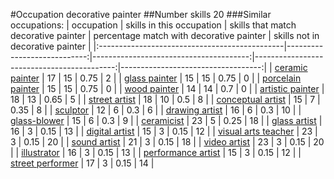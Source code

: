 #Occupation decorative painter
##Number skills 20
###Similar occupations:
| occupation                                    |   skills in this occupation |   skills that match decorative painter |   percentage match with decorative painter |   skills not in decorative painter |
|:----------------------------------------------|----------------------------:|---------------------------------------:|-------------------------------------------:|-----------------------------------:|
| [ceramic painter](ceramic_painter.md)         |                          17 |                                     15 |                                       0.75 |                                  2 |
| [glass painter](glass_painter.md)             |                          15 |                                     15 |                                       0.75 |                                  0 |
| [porcelain painter](porcelain_painter.md)     |                          15 |                                     15 |                                       0.75 |                                  0 |
| [wood painter](wood_painter.md)               |                          14 |                                     14 |                                       0.7  |                                  0 |
| [artistic painter](artistic_painter.md)       |                          18 |                                     13 |                                       0.65 |                                  5 |
| [street artist](street_artist.md)             |                          18 |                                     10 |                                       0.5  |                                  8 |
| [conceptual artist](conceptual_artist.md)     |                          15 |                                      7 |                                       0.35 |                                  8 |
| [sculptor](sculptor.md)                       |                          12 |                                      6 |                                       0.3  |                                  6 |
| [drawing artist](drawing_artist.md)           |                          16 |                                      6 |                                       0.3  |                                 10 |
| [glass-blower](glass-blower.md)               |                          15 |                                      6 |                                       0.3  |                                  9 |
| [ceramicist](ceramicist.md)                   |                          23 |                                      5 |                                       0.25 |                                 18 |
| [glass artist](glass_artist.md)               |                          16 |                                      3 |                                       0.15 |                                 13 |
| [digital artist](digital_artist.md)           |                          15 |                                      3 |                                       0.15 |                                 12 |
| [visual arts teacher](visual_arts_teacher.md) |                          23 |                                      3 |                                       0.15 |                                 20 |
| [sound artist](sound_artist.md)               |                          21 |                                      3 |                                       0.15 |                                 18 |
| [video artist](video_artist.md)               |                          23 |                                      3 |                                       0.15 |                                 20 |
| [illustrator](illustrator.md)                 |                          16 |                                      3 |                                       0.15 |                                 13 |
| [performance artist](performance_artist.md)   |                          15 |                                      3 |                                       0.15 |                                 12 |
| [street performer](street_performer.md)       |                          17 |                                      3 |                                       0.15 |                                 14 |
